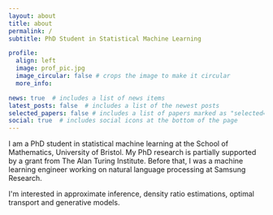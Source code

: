 ```yaml
---
layout: about
title: about
permalink: /
subtitle: PhD Student in Statistical Machine Learning

profile:
  align: left
  image: prof_pic.jpg
  image_circular: false # crops the image to make it circular
  more_info: 

news: true  # includes a list of news items
latest_posts: false  # includes a list of the newest posts
selected_papers: false # includes a list of papers marked as "selected={true}"
social: true  # includes social icons at the bottom of the page
---
```


I am a PhD student in statistical machine learning at the School of Mathematics, University of Bristol. My PhD research is partially supported by a grant from The Alan Turing Institute. Before that, I was a machine learning engineer working on natural language processing at Samsung Research.

I'm interested in approximate inference, density ratio estimations, optimal transport and generative models.
